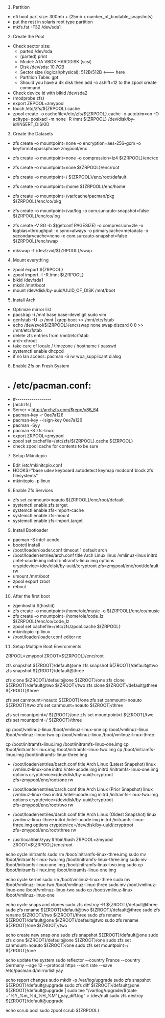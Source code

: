 1. Partition

 - efi boot part size: 300mb + (25mb x number_of_bootable_snapshots)
 - put the rest in solaris root type partition
 - mkfs.fat -F32 /dev/sda1

2. Create the Pool

 - Check sector size: 
   - parted /dev/sda
   - (parted) print
   - Model: ATA VBOX HARDDISK (scsi)
   - Disk /dev/sda: 10.7GB
   - Sector size (logical/physical): 512B/512B <--- here
   - Partition Table: gpt
   - Should you have a 4k disk then add -o ashift=12 to the zpool create command.
 - Check device id with blkid /dev/sda2
 - (modprobe zfs)
 - export ZRPOOL=zmypool
 - touch /etc/zfs/${ZRPOOL}.cache
 - zpool create -o cachefile=/etc/zfs/${ZRPOOL}.cache -o autotrim=on -O acltype=posixacl -m none -R /mnt ${ZRPOOL} /dev/disk/by-id/INSERT_DISKID

3. Create the Datasets

 - zfs create -o mountpoint=none -o encryption=aes-256-gcm -o keyformat=passphrase zmypool/enc
 - zfs create -o mountpoint=none -o compression=lz4 ${ZRPOOL}/enc/co
 - zfs create -o mountpoint=none ${ZRPOOL}/enc/root
 - zfs create -o mountpoint=/ ${ZRPOOL}/enc/root/default
 - zfs create -o mountpoint=/home ${ZRPOOL}/enc/home
 - zfs create -o mountpoint=/var/cache/pacman/pkg ${ZRPOOL}/enc/co/pkg
 - zfs create -o mountpoint=/var/log -o com.sun:auto-snapshot=false ${ZRPOOL}/enc/co/log

 - zfs create -V 8G -b $(getconf PAGESIZE) -o compression=zle -o logbias=throughput -o sync=always -o primarycache=metadata -o secondarycache=none -o com.sun:auto-snapshot=false ${ZRPOOL}/enc/swap
 - mkswap -f /dev/zvol/${ZRPOOL}/swap

4. Mount everything

 - zpool export ${ZRPOOL}
 - zpool import -l -R /mnt ${ZRPOOL}
 - blkid /dev/sda1
 - mkdir /mnt/boot
 - mount /dev/disk/by-uuid/UUID_OF_DISK /mnt/boot

5. Install Arch

 - Optimize mirror list
 - pacstrap -i /mnt base base-devel git sudo vim
 - genfstab -U -p /mnt | grep boot >> /mnt/etc/fstab
 - echo /dev/zvol/${ZRPOOL}/enc/swap none swap discard 0 0 >> /mnt/etc/fstab
 - delete zfs entries from /mnt/etc/fstab
 - arch-chroot
 - take care of locale / timezone / hostname / passwd
 - systemctl enable dhcpcd
 - if no lan access: pacman -S iw wpa_supplicant dialog

6. Enable Zfs on Fresh System

 - # /etc/pacman.conf:
 - #------------------
 - [archzfs]
 - Server = http://archzfs.com/$repo/x86_64
 - pacman-key -r 0ee7a126
 - pacman-key --lsign-key 0ee7a126
 - pacman -Syy
 - pacman -S zfs-linux
 - export ZRPOOL=zmypool
 - zpool set cachefile=/etc/zfs/${ZRPOOL}.cache ${ZRPOOL}
 - check zpool cache for contents to be sure

7. Setup Mkinitcpio

 - Edit /etc/mkinitcpio.conf
 - HOOKS="base udev keyboard autodetect keymap modconf block zfs filesystems"
 - mkinitcpio -p linux

8. Enable Zfs Services
 - zfs set canmount=noauto ${ZRPOOL}/enc/root/default
 - systemctl enable zfs.target
 - systemctl enable zfs-import-cache
 - systemctl enable zfs-mount
 - systemctl enable zfs-import.target

9. Install Bootloader
 - pacman -S intel-ucode
 - bootctl install
 - /boot/loader/loader.conf
timeout 1
default arch
 - /boot/loader/entries/arch.conf
title   Arch Linux
linux   /vmlinuz-linux
initrd  /intel-ucode.img
initrd  /initramfs-linux.img
options cryptdevice=/dev/disk/by-uuid/<uuid>:cryptroot zfs=zmypool/enc/root/default rw
 - umount /mnt/boot
 - zpool export zroot
 - reboot

10. After the first boot

 - zgenhostid $(hostid)
 - zfs create -o mountpoint=/home/ole/music -o ${ZRPOOL}/enc/co/music
 - zfs create -o mountpoint=/home/ole/code_lz ${ZRPOOL}/enc/co/code_lz
 - zpool set cachefile=/etc/zfs/zpool.cache ${ZRPOOL}
 - mkinitcpio -p linux
 - /boot/loader/loader.conf
editor no

11. Setup Multiple Boot Environments

ZRPOOL=zmypool
ZROOT=${ZRPOOL}/enc/root

zfs snapshot ${ZROOT}/default@one
zfs snapshot ${ZROOT}/default@two
zfs snapshot ${ZROOT}/default@three

zfs clone ${ZROOT}/default@one ${ZROOT}/one
zfs clone ${ZROOT}/default@two ${ZROOT}/two
zfs clone ${ZROOT}/default@three ${ZROOT}/three

zfs set canmount=noauto ${ZROOT}/one
zfs set canmount=noauto ${ZROOT}/two
zfs set canmount=noauto ${ZROOT}/three

zfs set mountpoint=/ ${ZROOT}/one
zfs set mountpoint=/ ${ZROOT}/two
zfs set mountpoint=/ ${ZROOT}/three

cp /boot/vmlinuz-linux /boot/vmlinuz-linux-one
cp /boot/vmlinuz-linux /boot/vmlinuz-linux-two
cp /boot/vmlinuz-linux /boot/vmlinuz-linux-three

cp /boot/initramfs-linux.img /boot/initramfs-linux-one.img
cp /boot/initramfs-linux.img /boot/initramfs-linux-two.img
cp /boot/initramfs-linux.img /boot/initramfs-linux-three.img

 - /boot/loader/entries/barch.conf
title   Arch Linux (Latest Snapshot)
linux   /vmlinuz-linux-one
initrd  /intel-ucode.img
initrd  /initramfs-linux-one.img
options cryptdevice=/dev/disk/by-uuid/<uuid>:cryptroot zfs=zmypool/enc/root/one rw
 - /boot/loader/entries/carch.conf
title   Arch Linux (Prior Snapshot)
linux   /vmlinuz-linux-two
initrd  /intel-ucode.img
initrd  /initramfs-linux-two.img
options cryptdevice=/dev/disk/by-uuid/<uuid>:cryptroot zfs=zmypool/enc/root/two rw
 - /boot/loader/entries/darch.conf
title   Arch Linux (Oldest Snapshot)
linux   /vmlinuz-linux-three
initrd  /intel-ucode.img
initrd  /initramfs-linux-three.img
options cryptdevice=/dev/disk/by-uuid/<uuid>:cryptroot zfs=zmypool/enc/root/three rw

 - /usr/local/bin/zyay
#!/bin/bash
ZRPOOL=zmypool
ZROOT=${ZRPOOL}/enc/root

echo cycle initramfs
sudo rm /boot/initramfs-linux-three.img
sudo mv /boot/initramfs-linux-two.img /boot/initramfs-linux-three.img
sudo mv /boot/initramfs-linux-one.img /boot/initramfs-linux-two.img
sudo cp /boot/initramfs-linux.img /boot/initramfs-linux-one.img

echo cycle kernel
sudo rm /boot/vmlinuz-linux-three
sudo mv /boot/vmlinuz-linux-two /boot/vmlinuz-linux-three
sudo mv /boot/vmlinuz-linux-one /boot/vmlinuz-linux-two
sudo cp /boot/vmlinuz-linux /boot/vmlinuz-linux-one

echo cycle snaps and clones
sudo zfs destroy -R ${ZROOT}/default@three
sudo zfs rename ${ZROOT}/default@two ${ZROOT}/default@three
sudo zfs rename ${ZROOT}/two ${ZROOT}/three
sudo zfs rename ${ZROOT}/default@one ${ZROOT}/default@two
sudo zfs rename ${ZROOT}/one ${ZROOT}/two

echo create new snap one
sudo zfs snapshot ${ZROOT}/default@one
sudo zfs clone ${ZROOT}/default@one ${ZROOT}/one
sudo zfs set canmount=noauto ${ZROOT}/one
sudo zfs set mountpoint=/ ${ZROOT}/one

echo update the system
sudo reflector --country France --country Germany --age 12 --protocol https --sort rate --save /etc/pacman.d/mirrorlist
yay

echo report changes
sudo mkdir -p /var/log/upgrade
sudo zfs snapshot ${ZROOT}/default@upgrade
sudo zfs diff ${ZROOT}/default@one ${ZROOT}/default@upgrade | sudo tee "/var/log/upgrade/$(date +"%Y_%m_%d_%H_%M")_yay_diff.log" > /dev/null
sudo zfs destroy ${ZROOT}/default@upgrade

echo scrub pool
sudo zpool scrub ${ZRPOOL}

